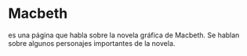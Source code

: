 # Macbeth
es una página que habla sobre la novela gráfica de Macbeth. Se hablan sobre algunos personajes importantes de la novela.
